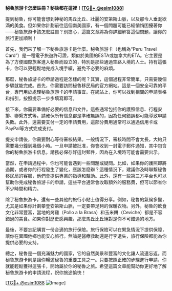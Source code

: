 **秘魯旅游卡怎麽註冊？秘訣都在這裡！[[TG💪+ @esim1088](https://t.me/s/esim1088)]**

提到秘魯，你可能會想到神秘的馬丘比丘、壯麗的安第斯山脈，以及那令人垂涎欲滴的美食。但如果你計劃前往這個南美國家，有一個問題可能已經悄悄困擾著你——秘魯旅游卡該怎麼註冊？別擔心，這篇文章將為你詳細解答這個問題，讓你的旅行更加順利！

首先，我們來了解一下秘魯旅游卡是什麼。秘魯旅游卡（也稱為“Peru Travel Card”）是一種電子旅遊許可證，類似於美國的ESTA或加拿大的ETA。它主要是為了方便國際旅客進入秘魯而設立的，特別是那些通過空路入境的人士。持有這張卡，你可以更輕鬆地完成入境手續，避免不必要的麻煩。

那麼，秘魯旅游卡的申請過程是怎樣的呢？其實，這個過程非常簡單，只需要幾個步驟就能完成。首先，你需要訪問秘魯移民局的官方網站。這是一個安全可靠的平台，專門用於處理秘魯旅游卡的申請事宜。在網站上，你可以找到相關的申請表格和指引，按照提示一步步填寫即可。

接下來，你需要準備好必要的信息和文件。這些通常包括你的護照信息、行程安排、聯繫方式等。請確保所有信息都是準確無誤的，因為任何錯誤都可能導致申請失敗。此外，還需要支付一定的申請費用，這部分費用通常可以通過信用卡或PayPal等方式完成支付。

提交申請後，你需要耐心等待審核結果。一般情況下，審核時間不會太長，大約只需要幾分鐘到幾個小時。一旦申請被批准，你會收到一封電子郵件通知，其中包含你的秘魯旅游卡信息。請務必保存好這封郵件，因為在入境時可能會需要出示。

當然，在申請過程中，你也可能會遇到一些問題或疑問。比如，如果你的護照即將過期，或者你的行程發生了變化，應該怎麼辦？這種情況下，建議你及時聯繫秘魯移民局的客服，他們會提供專業的指導和幫助。此外，還有一些第三方平台也可以幫助你完成秘魯旅游卡的申請，這些平台通常會收取額外的服務費，但可以節省你不少時間和精力。

除了秘魯旅游卡，還有一些其他的旅行小貼士值得分享。例如，秘魯的氣候多變，尤其是如果你計劃攀登安第斯山脈，一定要帶足夠的保暖衣物。另外，秘魯的飲食文化非常豐富，當地的烤雞（Pollo a la Brasa）和玉米餅（Ceviche）都是不容錯過的美食。如果你對歷史感興趣，那麼馬丘比丘絕對是你不可錯過的地方。

最後，不要忘記購買一份合適的旅行保險。旅行保險可以在緊急情況下提供保障，讓你在異國他鄉也能安心旅行。無論是醫療救助還是行李遺失，旅行保險都能為你提供必要的支持。

總之，秘魯是一個充滿魅力的國家，它的自然美景和豐富的文化讓人流連忘返。而秘魯旅游卡則是讓你暢遊秘魯的重要工具之一。只要按照正確的步驟進行申請，你就能輕鬆獲得這張卡，開始屬於你的秘魯之旅。希望這篇文章能幫助你更好地了解秘魯旅游卡的申請流程，祝你旅途愉快！

[[TG💪+ @esim1088](https://t.me/s/esim1088) ![Image](https://i.postimg.cc/4NQfJmqS/Snipaste-2025-05-13-00-14-12.png)]